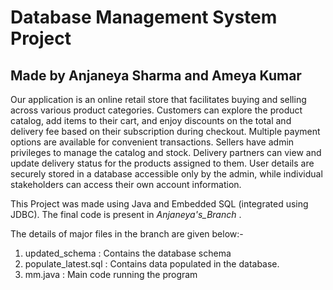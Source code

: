 # Database Management System Project 
## Made by Anjaneya Sharma and Ameya Kumar
Our application is an online retail store that facilitates buying and selling across various product categories. Customers can explore the product catalog, add items to their cart, and enjoy discounts on the total and delivery fee based on their subscription during checkout. Multiple payment options are available for convenient transactions. Sellers have admin privileges to manage the catalog and stock. Delivery partners can view and update delivery status for the products assigned to them. User details are securely stored in a database accessible only by the admin, while individual stakeholders can access their own account information.

This Project was made using Java and Embedded SQL (integrated using JDBC).
The final code is present in  *Anjaneya's_Branch* .

The details of major files in the branch are given below:-
1) updated_schema : Contains the database schema
2) populate_latest.sql : Contains data populated in the database.
3) mm.java  : Main code running the program
